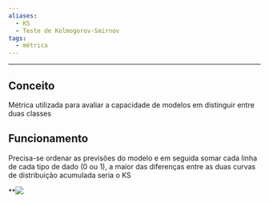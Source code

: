 ```yaml
---
aliases:
  - KS
  - Teste de Kolmogorov-Smirnov
tags:
  - métrica
---
```


---

## Conceito

Métrica utilizada para avaliar a capacidade de modelos em distinguir entre duas classes

## Funcionamento

Precisa-se ordenar as previsões do modelo e em seguida somar cada linha de cada tipo de dado (0 ou 1), a maior das diferenças entre as duas curvas de distribuição acumulada seria o KS

**![](https://lh7-rt.googleusercontent.com/docsz/AD_4nXf2rugdVNVybAA6OBHe0g1i_eAnLVxl-NbPqYuD5ekNb5M7KA4dulLNjRTWDHx-awmSST7V_2wEccd2NijPXMdKY3pZV-2P5kdOLCEC2PDNUABYmMvpcY0A4V3vMQDae3q59raQ7weGtx9Tchk8oTHMuJk?key=FD8xSw8XyBC4bNEqlub46g)